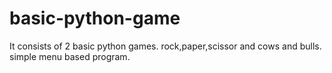 # basic-python-game
It consists of 2 basic python games. rock,paper,scissor and cows and bulls.
simple menu based program.
